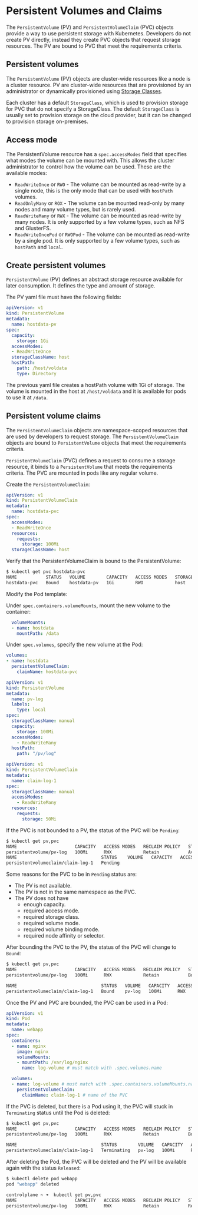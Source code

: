 # Persistent Volumes and Claims

The `PersistentVolume` (PV) and `PersistentVolumeClaim` (PVC) objects provide a way to use persistent storage with Kubernetes. Developers do not create PV directly, instead they create PVC objects that request storage resources. The PV are bound to PVC that meet the requirements criteria. 


## Persistent volumes

The `PersistentVolume` (PV) objects are cluster-wide resources like a node is a cluster resource. PV are cluster-wide resources that are provisioned by an administrator or dynamically provisioned using [Storage Classes](https://kubernetes.io/docs/concepts/storage/storage-classes/).

Each cluster has a default `StorageClass`, which is used to provision storage for PVC that do not specify a StorageClass. The default `StorageClass` is usually set to provision storage on the cloud provider, but it can be changed to provision storage on-premises.

## Access mode

The PersistentVolume resource has a `spec.accessModes` field that specifies what modes the volume can be mounted with. This allows the cluster administrator to control how the volume can be used. These are the available modes:
- `ReadWriteOnce` or `RWO` - The volume can be mounted as read-write by a single node, this is the only mode that can be used with `hostPath` volumes.
- `ReadOnlyMany` or `ROX` - The volume can be mounted read-only by many nodes and many volume types, but is rarely used.
- `ReadWriteMany` or `RWX` - The volume can be mounted as read-write by many nodes. It is only supported by a few volume types, such as NFS and GlusterFS.
- `ReadWriteOncePod` or `RWOPod` - The volume can be mounted as read-write by a single pod. It is only supported by a few volume types, such as `hostPath` and `local`.



## Create persistent volumes
`PersistentVolume` (PV) defines an abstract storage resource available for later consumption. It defines the type and amount of storage.

The PV yaml file must have the following fields:

```yaml
apiVersion: v1
kind: PersistentVolume
metadata:
  name: hostdata-pv
spec:
  capacity:
    storage: 1Gi 
  accessModes:
  - ReadWriteOnce 
  storageClassName: host
  hostPath:
    path: /host/voldata
    type: Directory
```

The previous yaml file creates a hostPath volume with 1Gi of storage. The volume is mounted in the host at `/host/voldata` and it is available for pods to use it at `/data`.

## Persistent volume claims

The `PersistentVolumeClaim` objects are namespace-scoped resources that are used by developers to request storage. The `PersistentVolumeClaim` objects are bound to `PersistentVolume` objects that meet the requirements criteria.


`PersistentVolumeClaim` (PVC) defines a request to consume a storage resource, it binds to a `PersistentVolume` that meets the requirements criteria. The PVC are mounted in pods like any regular volume.


Create the `PersistentVolumeClaim`: 
```yaml
apiVersion: v1
kind: PersistentVolumeClaim
metadata:
  name: hostdata-pvc
spec:
  accessModes:
  - ReadWriteOnce
  resources:
    requests:
      storage: 100Mi
  storageClassName: host
```

Verify that the PersistentVolumeClaim is bound to the PersistentVolume:

```bash
$ kubectl get pvc hostdata-pvc
NAME           STATUS   VOLUME        CAPACITY   ACCESS MODES   STORAGECLASS   AGE
hostdata-pvc   Bound    hostdata-pv   1Gi        RWO            host           15m
```

Modify the Pod template:

Under `spec.containers.volumeMounts`, mount the new volume to the container:

```yaml
  volumeMounts:
  - name: hostdata
    mountPath: /data
```

Under `spec.volumes`, specify the new volume at the Pod:

```yaml
volumes:
- name: hostdata
  persistentVolumeClaim:
    claimName: hostdata-pvc
```

```yaml
apiVersion: v1
kind: PersistentVolume
metadata:
  name: pv-log
  labels:
    type: local
spec:
  storageClassName: manual
  capacity:
    storage: 100Mi
  accessModes:
    - ReadWriteMany 
  hostPath:
    path: "/pv/log"
```

```yaml
apiVersion: v1
kind: PersistentVolumeClaim
metadata:
  name: claim-log-1 
spec:
  storageClassName: manual
  accessModes:
    - ReadWriteMany 
  resources:
    requests:
      storage: 50Mi
```

If the PVC is not bounded to a PV, the status of the PVC will be `Pending`:

```bash
$ kubectl get pv,pvc
NAME                      CAPACITY   ACCESS MODES   RECLAIM POLICY   STATUS      CLAIM   STORAGECLASS   REASON   AGE
persistentvolume/pv-log   100Mi      RWX            Retain           Available           manual                  8m51s
NAME                                STATUS    VOLUME   CAPACITY   ACCESS MODES   STORAGECLASS   AGE
persistentvolumeclaim/claim-log-1   Pending                                                     23s
```

Some reasons for the PVC to be in `Pending` status are:
- The PV is not available.
- The PV is not in the same namespace as the PVC.
- The PV does not have 
  - enough capacity.
  - required access mode.
  - required storage class.
  - required volume mode.
  - required volume binding mode.
  - required node affinity or selector.
 

After bounding the PVC to the PV, the status of the PVC will change to `Bound`:

```bash
$ kubectl get pv,pvc
NAME                      CAPACITY   ACCESS MODES   RECLAIM POLICY   STATUS   CLAIM                 STORAGECLASS   REASON   AGE
persistentvolume/pv-log   100Mi      RWX            Retain           Bound    default/claim-log-1   manual                  11m

NAME                                STATUS   VOLUME   CAPACITY   ACCESS MODES   STORAGECLASS   AGE
persistentvolumeclaim/claim-log-1   Bound    pv-log   100Mi      RWX            manual         3m
```

Once the PV and PVC are bounded, the PVC can be used in a Pod:

```yaml
apiVersion: v1
kind: Pod
metadata:
  name: webapp
spec:
  containers:
  - name: nginx
    image: nginx
    volumeMounts:
    - mountPath: /var/log/nginx
      name: log-volume # must match with .spec.volumes.name

  volumes:
  - name: log-volume # must match with .spec.containers.volumeMounts.name
    persistentVolumeClaim: 
      claimName: claim-log-1 # name of the PVC
```

If the PVC is deleted, but there is a Pod using it, the PVC will stuck in `Terminating` status until the Pod is deleted:

```bash
$ kubectl get pv,pvc
NAME                      CAPACITY   ACCESS MODES   RECLAIM POLICY   STATUS   CLAIM                 STORAGECLASS   REASON   AGE
persistentvolume/pv-log   100Mi      RWX            Retain           Bound    default/claim-log-1   manual                  30m

NAME                                STATUS        VOLUME   CAPACITY   ACCESS MODES   STORAGECLASS   AGE
persistentvolumeclaim/claim-log-1   Terminating   pv-log   100Mi      RWX            manual         21m
```

After deleting the Pod, the PVC will be deleted and the PV will be available again with the status `Released`:

```bash
$ kubectl delete pod webapp 
pod "webapp" deleted

controlplane ~ ➜  kubectl get pv,pvc
NAME                      CAPACITY   ACCESS MODES   RECLAIM POLICY   STATUS     CLAIM                 STORAGECLASS   REASON   AGE
persistentvolume/pv-log   100Mi      RWX            Retain           Released   default/claim-log-1   manual                  32m
``````

